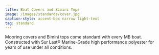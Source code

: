 ```yaml
---
title: Boat Covers and Bimini Tops
image: /images/standards/cover.jpg
caption-style: accent-box narrow light-text
tag: standard
---
```

Mooring covers and Bimini tops come standard with every MB boat.  Constructed with Sur Last® Marine-Grade high performance polyester for years of use under all conditions.
